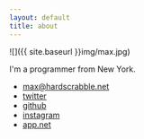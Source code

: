 ```yaml
---
layout: default
title: about
---
```


![]({{ site.baseurl }}img/max.jpg)

I'm a programmer from New York.

* <max@hardscrabble.net>
* [twitter](http://twitter.com/maxjacobson)
* [github](http://github.com/maxjacobson)
* [instagram](http://instagram.com/maxjacobson)
* [app.net](http://app.net/maxjacobson)

